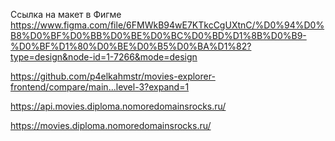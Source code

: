 Ссылка на макет в Фигме
https://www.figma.com/file/6FMWkB94wE7KTkcCgUXtnC/%D0%94%D0%B8%D0%BF%D0%BB%D0%BE%D0%BC%D0%BD%D1%8B%D0%B9-%D0%BF%D1%80%D0%BE%D0%B5%D0%BA%D1%82?type=design&node-id=1-7266&mode=design

https://github.com/p4elkahmstr/movies-explorer-frontend/compare/main...level-3?expand=1

https://api.movies.diploma.nomoredomainsrocks.ru/

https://movies.diploma.nomoredomainsrocks.ru/

